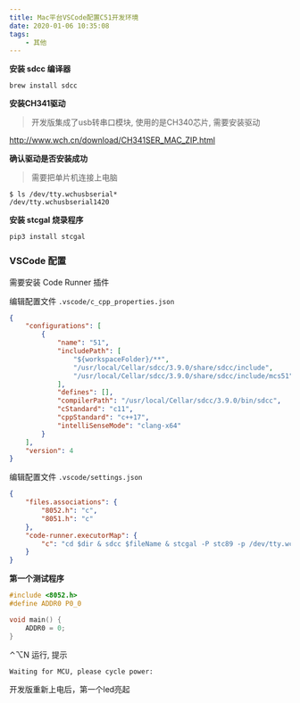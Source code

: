 ```yaml
---
title: Mac平台VSCode配置C51开发环境
date: 2020-01-06 10:35:08
tags:
	- 其他
---
```


**安装 sdcc 编译器**

``` shell
brew install sdcc
```

**安装CH341驱动**

>  开发版集成了usb转串口模块, 使用的是CH340芯片, 需要安装驱动

http://www.wch.cn/download/CH341SER_MAC_ZIP.html

**确认驱动是否安装成功**

> 需要把单片机连接上电脑

``` shell
$ ls /dev/tty.wchusbserial*
/dev/tty.wchusbserial1420
```

**安装 stcgal 烧录程序**

``` shell
pip3 install stcgal
```

### VSCode 配置

需要安装 Code Runner 插件

编辑配置文件 `.vscode/c_cpp_properties.json`

``` json
{
    "configurations": [
        {
            "name": "51",
            "includePath": [
                "${workspaceFolder}/**",
                "/usr/local/Cellar/sdcc/3.9.0/share/sdcc/include",
                "/usr/local/Cellar/sdcc/3.9.0/share/sdcc/include/mcs51"
            ],
            "defines": [],
            "compilerPath": "/usr/local/Cellar/sdcc/3.9.0/bin/sdcc",
            "cStandard": "c11",
            "cppStandard": "c++17",
            "intelliSenseMode": "clang-x64"
        }
    ],
    "version": 4
}
```

编辑配置文件 `.vscode/settings.json`

``` json
{
    "files.associations": {
        "8052.h": "c",
        "8051.h": "c"
    },
    "code-runner.executorMap": {
        "c": "cd $dir & sdcc $fileName & stcgal -P stc89 -p /dev/tty.wchusbserial1420 $fileNameWithoutExt.ihx",
    }
}
```

**第一个测试程序**

``` c
#include <8052.h>
#define ADDR0 P0_0

void main() {
    ADDR0 = 0;
}
```

⌃⌥N 运行, 提示

``` shell
Waiting for MCU, please cycle power:
```

开发版重新上电后，第一个led亮起